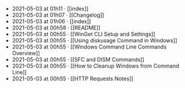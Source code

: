 - 2021-05-03 at 01h11 · [[index]]
- 2021-05-03 at 01h07 · [[Changelog]]
- 2021-05-03 at 01h06 · [[index]]
- 2021-05-03 at 00h58 · [[README]]
- 2021-05-03 at 00h55 · [[WinGet CLI Setup and Settings]]
- 2021-05-03 at 00h55 · [[Using diskusage Command in Windows]]
- 2021-05-03 at 00h55 · [[Windows Command Line Commands Overview]]
- 2021-05-03 at 00h55 · [[SFC and DISM Commands]]
- 2021-05-03 at 00h55 · [[How to Cleanup Windows from Command Line]]
- 2021-05-03 at 00h55 · [[HTTP Requests Notes]]
